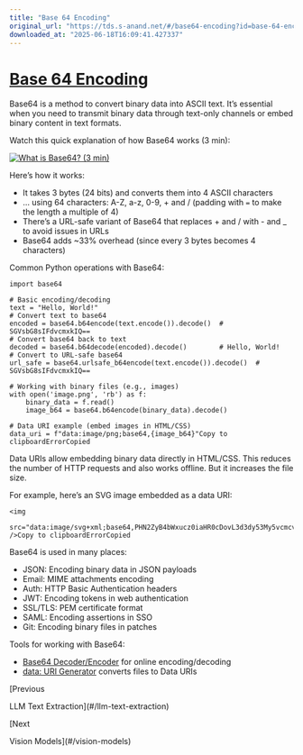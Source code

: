 ```yaml
---
title: "Base 64 Encoding"
original_url: "https://tds.s-anand.net/#/base64-encoding?id=base-64-encoding"
downloaded_at: "2025-06-18T16:09:41.427337"
---
```


[Base 64 Encoding](#/base64-encoding?id=base-64-encoding)
=========================================================

Base64 is a method to convert binary data into ASCII text. It’s essential when you need to transmit binary data through text-only channels or embed binary content in text formats.

Watch this quick explanation of how Base64 works (3 min):

[![What is Base64? (3 min)](https://i.ytimg.com/vi_webp/8qkxeZmKmOY/sddefault.webp)](https://youtu.be/8qkxeZmKmOY)

Here’s how it works:

* It takes 3 bytes (24 bits) and converts them into 4 ASCII characters
* … using 64 characters: A-Z, a-z, 0-9, + and / (padding with `=` to make the length a multiple of 4)
* There’s a URL-safe variant of Base64 that replaces + and / with - and \_ to avoid issues in URLs
* Base64 adds ~33% overhead (since every 3 bytes becomes 4 characters)

Common Python operations with Base64:

```
import base64

# Basic encoding/decoding
text = "Hello, World!"
# Convert text to base64
encoded = base64.b64encode(text.encode()).decode()  # SGVsbG8sIFdvcmxkIQ==
# Convert base64 back to text
decoded = base64.b64decode(encoded).decode()        # Hello, World!
# Convert to URL-safe base64
url_safe = base64.urlsafe_b64encode(text.encode()).decode()  # SGVsbG8sIFdvcmxkIQ==

# Working with binary files (e.g., images)
with open('image.png', 'rb') as f:
    binary_data = f.read()
    image_b64 = base64.b64encode(binary_data).decode()

# Data URI example (embed images in HTML/CSS)
data_uri = f"data:image/png;base64,{image_b64}"Copy to clipboardErrorCopied
```

Data URIs allow embedding binary data directly in HTML/CSS. This reduces the number of HTTP requests and also works offline. But it increases the file size.

For example, here’s an SVG image embedded as a data URI:

```
<img
  src="data:image/svg+xml;base64,PHN2ZyB4bWxucz0iaHR0cDovL3d3dy53My5vcmcvMjAwMC9zdmciIHZpZXdCb3g9IjAgMCAzMiAzMiI+PGNpcmNsZSBjeD0iMTYiIGN5PSIxNiIgcj0iMTUiIGZpbGw9IiMyNTYzZWIiLz48cGF0aCBmaWxsPSIjZmZmIiBkPSJtMTYgNyAyIDcgNyAyLTcgMi0yIDctMi03LTctMiA3LTJaIi8+PC9zdmc+"
/>Copy to clipboardErrorCopied
```

Base64 is used in many places:

* JSON: Encoding binary data in JSON payloads
* Email: MIME attachments encoding
* Auth: HTTP Basic Authentication headers
* JWT: Encoding tokens in web authentication
* SSL/TLS: PEM certificate format
* SAML: Encoding assertions in SSO
* Git: Encoding binary files in patches

Tools for working with Base64:

* [Base64 Decoder/Encoder](https://www.base64decode.org/) for online encoding/decoding
* [data: URI Generator](https://dopiaza.org/tools/datauri/index.php) converts files to Data URIs

[Previous

LLM Text Extraction](#/llm-text-extraction)

[Next

Vision Models](#/vision-models)